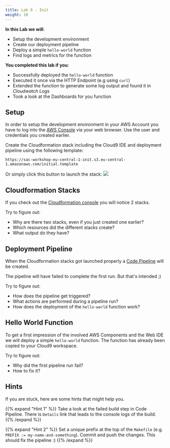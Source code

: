 ```yaml
---
title: Lab 0 - Init
weight: 10
---
```


**In this Lab we will**:

- Setup the development environment
- Create our deployment pipeline
- Deploy a simple `hello-world` function
- Find logs and metrics for the function

**You completed this lab if you**:

- Successfully deployed the `hello-world` function
- Executed it once via the HTTP Endpoint (e.g using `curl`)
- Extended the function to generate some log output and found it in *Cloudwatch Logs*
- Took a look at the Dashboards for you function

## Setup

In order to setup the development environment in your AWS Account you have to log into the [AWS Console](https://console.aws.amazon.com/) via your
web browser. Use the user and credentials you created earlier.

Create the Cloudformation stack including the Cloud9 IDE and deployment pipeline using the following template:
```
https://sac-workshop-eu-central-1-init.s3.eu-central-1.amazonaws.com/initial.template
```

Or simply click this button to launch the stack: [<img src="https://s3.amazonaws.com/cloudformation-examples/cloudformation-launch-stack.png">](https://console.aws.amazon.com/cloudformation/home?region=eu-central-1#/stacks/new?stackName=sac-workshop&templateURL=https://sac-workshop-eu-central-1-init.s3.eu-central-1.amazonaws.com/initial.template)

## Cloudformation Stacks

If you check out the [Cloudformation console](https://eu-central-1.console.aws.amazon.com/cloudformation/home?region=eu-central-1) you will notice 2 stacks.

Try to figure out:

- Why are there two stacks, even if you just created one earlier?
- Which resources did the different stacks create?
- What output do they have?

## Deployment Pipeline

When the Cloudformation stacks got launched properly a [Code Pipeline](https://eu-central-1.console.aws.amazon.com/codesuite/codepipeline/home?region=eu-central-1) will be created.

The pipeline will have failed to complete the first run. But that's intended ;)

Try to figure out:

- How does the pipeline get triggered?
- What actions are performed during a pipeline run?
- How does the deployment of the `hello-world` function work?

## Hello World Function

To get a first impression of the involved AWS Components and the Web IDE we will deploy a simple `hello-world` function. The function has already been copied to your Cloud9 workspace.

Try to figure out:

- Why did the first pipeline run fail? 
- How to fix it?

## Hints

If you are stuck, here are some hints that might help you.

{{% expand "Hint 1" %}}
Take a look at the failed build step in Code Pipeline. There is `Details` link that leads to the console logs of the build.
{{% /expand %}}

{{% expand "Hint 2" %}}
Set a unique prefix at the top of the `Makefile` (e.g. `PREFIX := my-name-and-something`). Commit and push the changes. This should fix the pipeline :)
{{% /expand %}}
